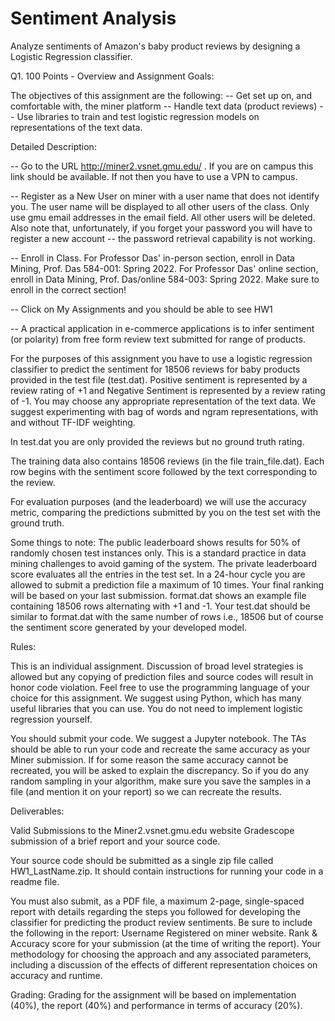 # Sentiment Analysis
Analyze sentiments of Amazon's baby product reviews by designing a Logistic Regression classifier.

Q1. 100 Points -
Overview and Assignment Goals:

The objectives of this assignment are the following:
-- Get set up on, and comfortable with, the miner platform
-- Handle text data (product reviews)
-- Use libraries to train and test logistic regression models on representations of the text data.

Detailed Description:

-- Go to the URL http://miner2.vsnet.gmu.edu/ . If you are on campus this link should be available. If not then you have to use a VPN to campus.

-- Register as a New User on miner with a user name that does not identify you. The user name will be displayed to all other users of the class. Only use gmu email addresses in the email field. All other users will be deleted. Also note that, unfortunately, if you forget your password you will have to register a new account -- the password retrieval capability is not working.

-- Enroll in Class. For Professor Das' in-person section, enroll in Data Mining, Prof. Das 584-001: Spring 2022. For Professor Das' online section, enroll in Data Mining, Prof. Das/online 584-003: Spring 2022. Make sure to enroll in the correct section!

-- Click on My Assignments and you should be able to see HW1

-- A practical application in e-commerce applications is to infer sentiment (or polarity) from free form review text submitted for range of products.

For the purposes of this assignment you have to use a logistic regression classifier to predict the sentiment for 18506 reviews for baby products provided in the test file (test.dat). Positive sentiment is represented by a review rating of +1 and Negative Sentiment is represented by a review rating of -1. You may choose any appropriate representation of the text data. We suggest experimenting with bag of words and ngram representations, with and without TF-IDF weighting.

In test.dat you are only provided the reviews but no ground truth rating.

The training data also contains 18506 reviews (in the file train_file.dat). Each row begins with the sentiment score followed by the text corresponding to the review.

For evaluation purposes (and the leaderboard) we will use the accuracy metric, comparing the predictions submitted by you on the test set with the ground truth.

Some things to note:
The public leaderboard shows results for 50% of randomly chosen test instances only. This is a standard practice in data mining challenges to avoid gaming of the system.
The private leaderboard score evaluates all the entries in the test set.
In a 24-hour cycle you are allowed to submit a prediction file a maximum of 10 times. 
Your final ranking will be based on your last submission.
format.dat shows an example file containing 18506 rows alternating with +1 and -1. Your test.dat should be similar to format.dat with the same number of rows i.e., 18506 but of course the sentiment score generated by your developed model.

Rules:

This is an individual assignment. Discussion of broad level strategies is allowed but any copying of prediction files and source codes will result in honor code violation.
Feel free to use the programming language of your choice for this assignment. We suggest using Python, which has many useful libraries that you can use. You do not need to implement logistic regression yourself.

You should submit your code. We suggest a Jupyter notebook. The TAs should be able to run your code and recreate the same accuracy as your Miner submission. If for some reason the same accuracy cannot be recreated, you will be asked to explain the discrepancy. So if you do any random sampling in your algorithm, make sure you save the samples in a file (and mention it on your report) so we can recreate the results.

Deliverables:

Valid Submissions to the Miner2.vsnet.gmu.edu website
Gradescope submission of a brief report and your source code.

Your source code should be submitted as a single zip file called HW1_LastName.zip. It should contain instructions for running your code in a readme file.

You must also submit, as a PDF file, a maximum 2-page, single-spaced report with details regarding the steps you followed for developing the classifier for predicting the product review sentiments. Be sure to include the following in the report:
Username Registered on miner website.
Rank & Accuracy score for your submission (at the time of writing the report).
Your methodology for choosing the approach and any associated parameters, including a discussion of the effects of different representation choices on accuracy and runtime.

Grading:
Grading for the assignment will be based on implementation (40%), the report (40%) and performance in terms of accuracy (20%).

